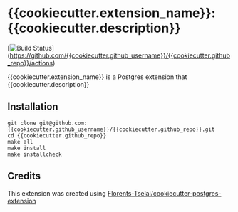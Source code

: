 # {{cookiecutter.extension_name}}: {{cookiecutter.description}}

[![Build Status](https://github.com/{{cookiecutter.github_username}}/{{cookiecutter.github_repo}}/actions/workflows/build.yml/badge.svg)]
(https://github.com/{{cookiecutter.github_username}}/{{cookiecutter.github_repo}}/actions)

{{cookiecutter.extension_name}} is a Postgres extension that {{cookiecutter.description}}

## Installation

    git clone git@github.com:{{cookiecutter.github_username}}/{{cookiecutter.github_repo}}.git
    cd {{cookiecutter.github_repo}}
    make all
    make install
    make installcheck

## Credits

This extension was created using 
[Florents-Tselai/cookiecutter-postgres-extension](https://github.com/Florents-Tselai/cookiecutter-postgres-extension)